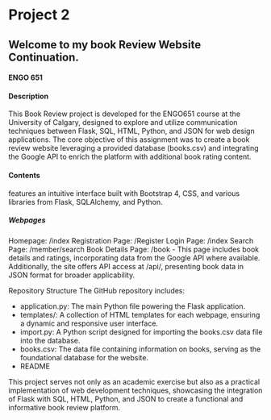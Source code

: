 # Project 2
## Welcome to my book Review Website Continuation.
#### ENGO 651

#### Description
This Book Review project is developed for the ENGO651 course at the University of Calgary, designed to explore and utilize communication techniques between Flask, SQL, HTML, Python, and JSON for web design applications. The core objective of this assignment was to create a book review website leveraging a provided database (books.csv) and integrating the Google API to enrich the platform with additional book rating content.


#### Contents
features an intuitive interface built with Bootstrap 4, CSS, and various libraries from Flask, SQLAlchemy, and Python.

##### Webpages
Homepage: /index
Registration Page: /Register
Login Page: /index
Search Page: /member/search
Book Details Page: /book - This page includes book details and ratings, incorporating data from the Google API where available. Additionally, the site offers API access at /api/, presenting book data in JSON format for broader applicability.

Repository Structure
The GitHub repository includes:

* application.py: The main Python file powering the Flask application.
* templates/: A collection of HTML templates for each webpage, ensuring a dynamic and responsive user interface.
* import.py: A Python script designed for importing the books.csv data file into the database.
* books.csv: The data file containing information on books, serving as the foundational database for the website.
* README

This project serves not only as an academic exercise but also as a practical implementation of web development techniques, showcasing the integration of Flask with SQL, HTML, Python, and JSON to create a functional and informative book review platform.

